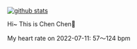 [![github stats](https://github-readme-stats.vercel.app/api?username=z1cheng&show_icons=true&theme=default)](https://github.com/anuraghazra/github-readme-stats)

Hi~ This is Chen Chen👋

My heart rate on 2022-07-11: 57～124 bpm
